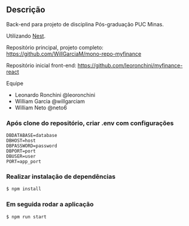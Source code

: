 ## Descrição

Back-end para projeto de disciplina Pós-graduação PUC Minas.

Utilizando [Nest](https://github.com/nestjs/nest).

Repositório principal, projeto completo: https://github.com/WillGarciaM/mono-repo-myfinance

Repositório inicial front-end: https://github.com/leoronchini/myfinance-react

Equipe
- Leonardo Ronchini @leoronchini
- William Garcia @willgarciam
- William Neto @neto6


### Após clone do repositório, criar .env com configurações

```
DBDATABASE=database
DBHOST=host
DBPASSWORD=password
DBPORT=port
DBUSER=user
PORT=app_port
```

### Realizar instalação de dependências

```bash
$ npm install
```

### Em seguida rodar a aplicação

```bash
$ npm run start
```
